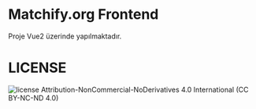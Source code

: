 # Matchify.org Frontend

Proje Vue2 üzerinde yapılmaktadır.

# LICENSE
![license](https://licensebuttons.net/l/by-nc-nd/3.0/88x31.png)
Attribution-NonCommercial-NoDerivatives 4.0 International (CC BY-NC-ND 4.0)

